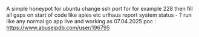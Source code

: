 A simple honeypot for ubuntu
change ssh port for for example 228
then fill all gaps on start of code like apies etc
urlhaus report system status - ? 
run like any normal go app
live and working as 07.04.2025
poc : https://www.abuseipdb.com/user/196795
